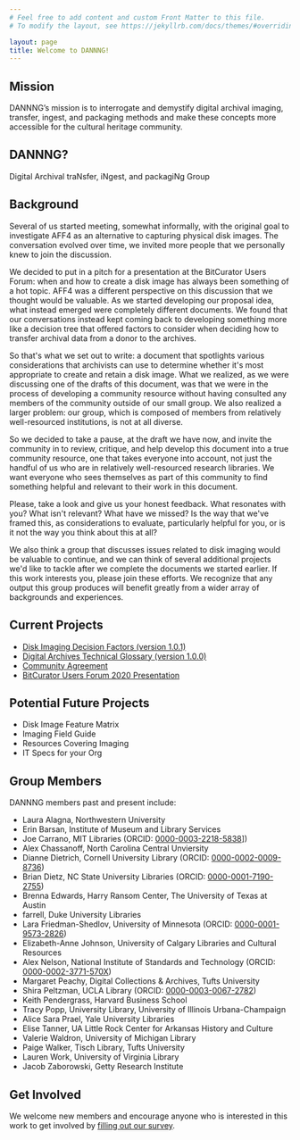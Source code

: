 ```yaml
---
# Feel free to add content and custom Front Matter to this file.
# To modify the layout, see https://jekyllrb.com/docs/themes/#overriding-theme-defaults

layout: page
title: Welcome to DANNNG!
---
```

## Mission
DANNNG’s mission is to interrogate and demystify digital archival imaging, transfer, ingest, and packaging methods and make these concepts more accessible for the cultural heritage community.

## DANNNG?
Digital Archival traNsfer, iNgest, and packagiNg Group

## Background
Several of us started meeting, somewhat informally, with the original goal to investigate AFF4 as an alternative to capturing physical disk images. The conversation evolved over time, we invited more people that we personally knew to join the discussion.

We decided to put in a pitch for a presentation at the BitCurator Users Forum: when and how to create a disk image has always been something of a hot topic. AFF4 was a different perspective on this discussion that we thought would be valuable. As we started developing our proposal idea, what instead emerged were completely different documents. We found that our conversations instead kept coming back to developing something more like a decision tree that offered factors to consider when deciding how to transfer archival data from a donor to the archives.

So that's what we set out to write: a document that spotlights various considerations that archivists can use to determine whether it's most appropriate to create and retain a disk image. What we realized, as we were discussing one of the drafts of this document, was that we were in the process of developing a community resource without having consulted any members of the community outside of our small group. We also realized a larger problem: our group, which is composed of members from relatively well-resourced institutions, is not at all diverse.

So we decided to take a pause, at the draft we have now, and invite the community in to review, critique, and help develop this document into a true community resource, one that takes everyone into account, not just the handful of us who are in relatively well-resourced research libraries. We want everyone who sees themselves as part of this community to find something helpful and relevant to their work in this document.

Please, take a look and give us your honest feedback. What resonates with you? What isn't relevant? What have we missed? Is the way that we've framed this, as considerations to evaluate, particularly helpful for you, or is it not the way you think about this at all?

We also think a group that discusses issues related to disk imaging would be valuable to continue, and we can think of several additional projects we'd like to tackle after we complete the documents we started earlier. If this work interests you, please join these efforts. We recognize that any output this group produces will benefit greatly from a wider array of backgrounds and experiences.

## Current Projects
- [Disk Imaging Decision Factors (version 1.0.1)](https://dannng.github.io/disk-imaging-decision-factors.html)
- [Digital Archives Technical Glossary (version 1.0.0)](https://dannng.github.io/digital-archives-technical-glossary)
- [Community Agreement](community-agreement.html)
- [BitCurator Users Forum 2020 Presentation](https://docs.google.com/presentation/d/1uK8-Fn_yfgFh1JTXOap05pLqYEwLsD6wSNC0EdvSqc4/edit?usp=sharing)

## Potential Future Projects
- Disk Image Feature Matrix
- Imaging Field Guide
- Resources Covering Imaging
- IT Specs for your Org

## Group Members
DANNNG members past and present include:

- Laura Alagna, Northwestern University
- Erin Barsan, Institute of Museum and Library Services
- Joe Carrano, MIT Libraries (ORCID: [0000-0003-2218-5838](https://orcid.org/0000-0003-2218-5838)])
- Alex Chassanoff, North Carolina Central Unviersity
- Dianne Dietrich, Cornell University Library (ORCID: [0000-0002-0009-8736](https://orcid.org/0000-0002-0009-8736))
- Brian Dietz, NC State University Libraries (ORCID: [0000-0001-7190-2755](https://orcid.org/0000-0001-7190-2755))
- Brenna Edwards, Harry Ransom Center, The University of Texas at Austin
- farrell, Duke University Libraries
- Lara Friedman-Shedlov, University of Minnesota (ORCID: [0000-0001-9573-2826](https://orcid.org/0000-0001-9573-2826))
- Elizabeth-Anne Johnson, University of Calgary Libraries and Cultural Resources
- Alex Nelson, National Institute of Standards and Technology (ORCID: [0000-0002-3771-570X](https://orcid.org/0000-0002-3771-570X))
- Margaret Peachy, Digital Collections & Archives, Tufts University
- Shira Peltzman, UCLA Library (ORCID: [0000-0003-0067-2782](https://orcid.org/0000-0003-0067-2782))
- Keith Pendergrass, Harvard Business School
- Tracy Popp, University Library, University of Illinois Urbana-Champaign
- Alice Sara Prael, Yale University Libraries
- Elise Tanner, UA Little Rock Center for Arkansas History and Culture
- Valerie Waldron, University of Michigan Library
- Paige Walker, Tisch Library, Tufts University
- Lauren Work, University of Virginia Library
- Jacob Zaborowski, Getty Research Institute

## Get Involved
We welcome new members and encourage anyone who is interested in this work to get involved by [filling out our survey](https://cornell.ca1.qualtrics.com/jfe/form/SV_eXvXalQIWRhRKNE).
